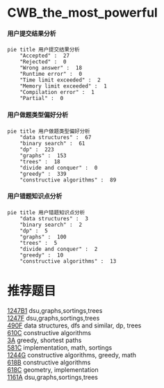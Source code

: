 # CWB_the_most_powerful

<!-- tabs:start -->



#### **用户提交结果分析**

```mermaid
pie title 用户提交结果分析
    "Accepted" :  27
    "Rejected" :  0
    "Wrong answer" :  18
    "Runtime error" :  0
    "Time limit exceeded" :  2
    "Memory limit exceeded" :  1
    "Compilation error" :  1
    "Partial" :  0
```

#### **用户做题类型偏好分析**

```mermaid
pie title 用户做题类型偏好分析
    "data structures" :  67
    "binary search" :  61
    "dp" :  223
    "graphs" :  153
    "trees" :  18
    "divide and conquer" :  0
    "greedy" :  339
    "constructive algorithms" :  89
```
#### **用户错题知识点分析**

```mermaid
pie title 用户错题知识点分析
    "data structures" :  3
    "binary search" :  2
    "dp" :  5
    "graphs" :  100
    "trees" :  5
    "divide and conquer" :  2
    "greedy" :  10
    "constructive algorithms" :  13
```



<!-- tabs:end -->
# 推荐题目
[1247B1](https://codeforces.com/contest/1247B/problem/1)		dsu,graphs,sortings,trees		  
[1247F](https://codeforces.com/contest/1247/problem/F)		dsu,graphs,sortings,trees		  
[490F](https://codeforces.com/contest/490/problem/F)		data structures,
                        dfs and similar,
                        dp,
                        trees		  
[610C](https://codeforces.com/contest/610/problem/C)		constructive algorithms		  
[3A](https://codeforces.com/contest/3/problem/A)		greedy,
                        shortest paths		  
[581C](https://codeforces.com/contest/581/problem/C)		implementation,
                        math,
                        sortings		  
[1244G](https://codeforces.com/contest/1244/problem/G)		constructive algorithms,
                        greedy,
                        math		  
[618B](https://codeforces.com/contest/618/problem/B)		constructive algorithms		  
[618C](https://codeforces.com/contest/618/problem/C)		geometry,
                        implementation		  
[1161A](https://codeforces.com/contest/1161/problem/A)		dsu,graphs,sortings,trees		  
